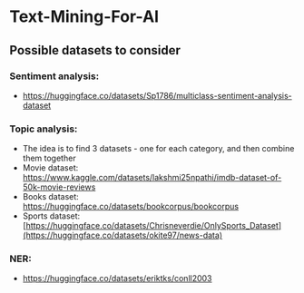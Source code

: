 # Text-Mining-For-AI
## Possible datasets to consider
### Sentiment analysis:
- https://huggingface.co/datasets/Sp1786/multiclass-sentiment-analysis-dataset
### Topic analysis:
- The idea is to find 3 datasets - one for each category, and then combine them together
- Movie dataset: https://www.kaggle.com/datasets/lakshmi25npathi/imdb-dataset-of-50k-movie-reviews
- Books dataset: https://huggingface.co/datasets/bookcorpus/bookcorpus
- Sports dataset: [https://huggingface.co/datasets/Chrisneverdie/OnlySports_Dataset](https://huggingface.co/datasets/okite97/news-data)
### NER:
- https://huggingface.co/datasets/eriktks/conll2003

